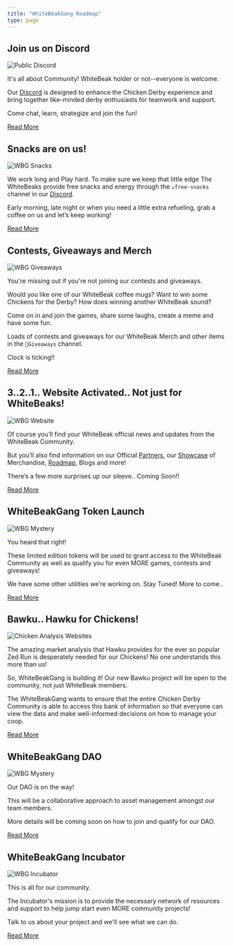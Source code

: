 ```yaml
---
title: "WhiteBeakGang Roadmap"
type: page
---
```


## Join us on Discord

![Public Discord](/images/roadmap/public-discord.jpeg "Public Discord")

It's all about Community! WhiteBeak holder or not--everyone is welcome.

Our [Discord](https://discord.gg/4DhfT6Dnqg) is designed to enhance the Chicken Derby experience and bring together like-minded derby enthusiasts for teamwork and support.

Come chat, learn, strategize and join the fun!

[Read More](/roadmap/public-discord)

## Snacks are on us!

![WBG Snacks](/images/roadmap/wbg-snacks.jpeg "WBG Snacks")

We work long and Play hard. To make sure we keep that little edge The WhiteBeaks provide free snacks and energy through the `☕️free-snacks` channel in our [Discord](https://discord.gg/4DhfT6Dnqg). 

Early morning, late night or when you  need a little extra refueling, grab a coffee on us and let’s keep working!

[Read More](/roadmap/wbg-snacks)

## Contests, Giveaways and Merch

![WBG Giveaways](/images/roadmap/wbg-giveaways.jpeg "WBG Giveaways")

You're missing out if you're not joining our contests and giveaways.

Would you like one of our WhiteBeak coffee mugs? Want to win some Chickens for the Derby? How does winning another WhiteBeak sound?

Come on in and join the games, share some laughs, create a meme and have some fun.

Loads of contests and giveaways for our WhiteBeak Merch and other items in the `🎉Giveaways` channel.

Clock is ticking!!

[Read More](/roadmap/wbg-giveaways)

## 3..2..1.. Website Activated.. Not just for WhiteBeaks!

![WBG Website](/images/roadmap/website-launch.png "WBG Website")

Of course you’ll find your WhiteBeak official news and updates from the WhiteBeak Community.

But you’ll also find information on our Official [Partners](/partners), our [Showcase](/showcase) of Merchandise, [Roadmap](/roadmap), Blogs and more!

There’s a few more surprises up our sleeve.. Coming Soon!!

[Read More](/roadmap/wbg-website)

## WhiteBeakGang Token Launch

![WBG Mystery](/images/roadmap/wbg-mystery.jpeg "WBG Mystery")

You heard that right!

These limited edition tokens will be used to grant access to the WhiteBeak Community as well as qualify you for even MORE games, contests and giveaways!

We have some other utilities we’re working on. Stay Tuned! More to come..

[Read More](/roadmap/wbg-token-launch)

## Bawku.. Hawku for Chickens!

![Chicken Analysis Websites](/images/roadmap/chicken-analysis-websites.jpeg "Chicken Analysis Websites")

The amazing market analysis that Hawku provides for the ever so popular Zed Run is desperately needed for our Chickens! No one understands this more than us!

So, WhiteBeakGang is building it! Our new Bawku project will be open to the community, not just WhiteBeak  members.

The WhiteBeakGang wants to ensure that the entire Chicken Derby Community is able to access this bank of information so that everyone can view the data and make well-informed decisions on how to manage your coop.

[Read More](/roadmap/chicken-analysis-websites)

## WhiteBeakGang DAO

![WBG Mystery](/images/roadmap/wbg-mystery.jpeg "WBG Mystery")

Our DAO is on the way!

This will be a collaborative approach to asset management amongst our team members.

More details will be coming soon on how to join and qualify for our DAO.

[Read More](/roadmap/wbg-dao)

## WhiteBeakGang Incubator

![WBG Incubator](/images/roadmap/wbg-incubator.jpeg "WBG Incubator")

This is all for our community.

The Incubator's mission is to provide the necessary network of resources and support to help jump start even MORE community projects!

Talk to us about your project and we'll see what we can do.

[Read More](/roadmap/wbg-incubator)
